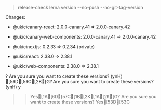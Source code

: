 
> release-check
> lerna version --no-push --no-git-tag-version


Changes:

- @ukic/canary-react: 2.0.0-canary.41 => 2.0.0-canary.42

- @ukic/canary-web-components: 2.0.0-canary.41 => 2.0.0-canary.42

- @ukic/nextjs: 0.2.33 => 0.2.34 (private)

- @ukic/react: 2.38.0 => 2.38.1

- @ukic/web-components: 2.38.0 => 2.38.1

? Are you sure you want to create these versions? (ynH) [56D[56C[2K[G? Are you sure you want to create these versions? (ynH) y
>> Yes[1A[6D[57C[1B[2K[1A[2K[G? Are you sure you want to create these versions? Yes[53D[53C

